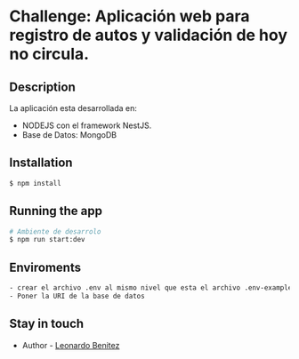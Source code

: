 <h1>Challenge: Aplicación web para registro de autos y validación de hoy no circula.</h1>

## Description
La aplicación esta desarrollada en:
- NODEJS con el framework NestJS.
- Base de Datos: MongoDB

## Installation

```bash
$ npm install
```

## Running the app

```bash
# Ambiente de desarrolo
$ npm run start:dev
```

## Enviroments
```bash
- crear el archivo .env al mismo nivel que esta el archivo .env-example
- Poner la URI de la base de datos
```

## Stay in touch

- Author - [Leonardo Benitez](https://www.linkedin.com/in/leodanielbc/)

